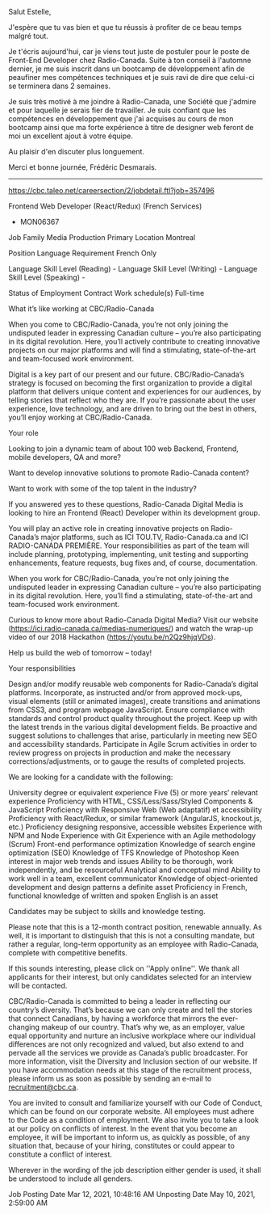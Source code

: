 Salut Estelle,

J'espère que tu vas bien et que tu réussis à profiter de ce beau temps malgré tout.

Je t'écris aujourd'hui, car je viens tout juste de postuler pour le poste de Front-End Developer chez Radio-Canada. Suite à ton conseil à l'automne dernier, je me suis inscrit dans un bootcamp de développement  afin de peaufiner mes compétences techniques et je suis ravi de dire que celui-ci se terminera dans 2 semaines.

Je suis très motivé à me joindre à Radio-Canada, une Société que j'admire et pour laquelle je serais fier de travailler. Je suis confiant que les compétences en développement que j'ai acquises au cours de mon bootcamp ainsi que ma forte expérience à titre de designer web feront de moi un excellent ajout à votre équipe.

Au plaisir d'en discuter plus longuement.

Merci et bonne journée,
Frédéric Desmarais.





---

https://cbc.taleo.net/careersection/2/jobdetail.ftl?job=357496


Frontend Web Developer (React/Redux) (French Services)
 - MON06367
 
 
Job Family  Media Production
Primary Location  Montreal
 
Position Language Requirement  French Only
 
Language Skill Level (Reading)  -
Language Skill Level (Writing)  -
Language Skill Level (Speaking)  -
 
Status of Employment  Contract
Work schedule(s)  Full-time
 
 
 
What it’s like working at CBC/Radio-Canada
 
When you come to CBC/Radio-Canada, you’re not only joining the undisputed leader in expressing Canadian culture – you’re also participating in its digital revolution. Here, you’ll actively contribute to creating innovative projects on our major platforms and will find a stimulating, state-of-the-art and team-focused work environment.
 

Digital is a key part of our present and our future. CBC/Radio-Canada’s strategy is focused on becoming the first organization to provide a digital platform that delivers unique content and experiences for our audiences, by telling stories that reflect who they are. If you’re passionate about the user experience, love technology, and are driven to bring out the best in others, you’ll enjoy working at CBC/Radio-Canada.

 
Your role
 

Looking to join a dynamic team of about 100 web Backend, Frontend, mobile developers, QA and more?

 

Want to develop innovative solutions to promote Radio-Canada content?

 

Want to work with some of the top talent in the industry?

 

If you answered yes to these questions, Radio-Canada Digital Media is looking to hire an Frontend (React) Developer within its development group.

 

You will play an active role in creating innovative projects on Radio-Canada’s major platforms, such as ICI TOU.TV, Radio-Canada.ca and ICI RADIO-CANADA PREMIÈRE. Your responsibilities as part of the team will include planning, prototyping, implementing, unit testing and supporting enhancements, feature requests, bug fixes and, of course, documentation. 

 

When you work for CBC/Radio-Canada, you’re not only joining the undisputed leader in expressing Canadian culture – you’re also participating in its digital revolution. Here, you’ll find a stimulating, state-of-the-art and team-focused work environment.

 

Curious to know more about Radio-Canada Digital Media? Visit our website (https://ici.radio-canada.ca/medias-numeriques/) and watch the wrap-up video of our 2018 Hackathon (https://youtu.be/n2Qz9hjqVDs).

 

Help us build the web of tomorrow – today!

 

Your responsibilities 

 

Design and/or modify reusable web components for Radio-Canada’s digital platforms.
Incorporate, as instructed and/or from approved mock-ups, visual elements (still or animated images), create transitions and animations from CSS3, and program webpage JavaScript.
Ensure compliance with standards and control product quality throughout the project.
Keep up with the latest trends in the various digital development fields.
Be proactive and suggest solutions to challenges that arise, particularly in meeting new SEO and accessibility standards. 
Participate in Agile Scrum activities in order to review progress on projects in production and make the necessary corrections/adjustments, or to gauge the results of completed projects.
 
 
 
We are looking for a candidate with the following: 
 
University degree or equivalent experience
Five (5) or more years’ relevant experience
Proficiency with HTML, CSS/Less/Sass/Styled Components & JavaScript
Proficiency with Responsive Web (Web adaptatif) et accessibility
Proficiency with React/Redux, or similar framework (AngularJS, knockout.js, etc.)
Proficiency designing responsive, accessible websites
Experience with NPM and Node
Experience with Git
Experience with an Agile methodology (Scrum)
Front-end performance optimization
Knowledge of search engine optimization (SEO)
Knowledge of TFS
Knowledge of Photoshop
Keen interest in major web trends and issues
Ability to be thorough, work independently, and be resourceful
Analytical and conceptual mind
Ability to work well in a team, excellent communicator
Knowledge of object-oriented development and design patterns a definite asset
Proficiency in French, functional knowledge of written and spoken English is an asset
 
Candidates may be subject to skills and knowledge testing.

 

Please note that this is a 12-month contract position, renewable annually.  As well, it is important to distinguish that this is not a consulting mandate, but rather a regular, long-term opportunity as an employee with Radio-Canada, complete with competitive benefits.

 

If this sounds interesting, please click on ''Apply online''. We thank all applicants for their interest, but only candidates selected for an interview will be contacted.

 

CBC/Radio-Canada is committed to being a leader in reflecting our country’s diversity. That’s because we can only create and tell the stories that connect Canadians, by having a workforce that mirrors the ever-changing makeup of our country. That’s why we, as an employer, value equal opportunity and nurture an inclusive workplace where our individual differences are not only recognized and valued, but also extend to and pervade all the services we provide as Canada’s public broadcaster. For more information, visit the Diversity and Inclusion section of our website. If you have accommodation needs at this stage of the recruitment process, please inform us as soon as possible by sending an e-mail to recruitment@cbc.ca.

 

You are invited to consult and familiarize yourself with our Code of Conduct, which can be found on our corporate website. All employees must adhere to the Code as a condition of employment. We also invite you to take a look at our policy on conflicts of interest. In the event that you become an employee, it will be important to inform us, as quickly as possible, of any situation that, because of your hiring, constitutes or could appear to constitute a conflict of interest.

 

Wherever in the wording of the job description either gender is used, it shall be understood to include all genders.

 
 
Job Posting Date  Mar 12, 2021, 10:48:16 AM
Unposting Date  May 10, 2021, 2:59:00 AM
